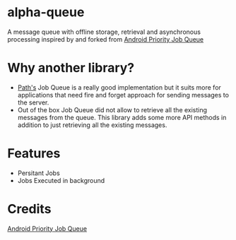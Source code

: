 alpha-queue
===========

A message queue with offline storage, retrieval and asynchronous processing inspired by
and forked from [Android Priority Job Queue](https://github.com/path/android-priority-jobqueue)

Why another library?
======================
* [Path's](https://github.com/path) Job Queue is a really good implementation but it suits more for applications that need fire and forget approach for sending messages to the server.
* Out of the box Job Queue did not allow to retrieve all the existing messages from the queue. This library adds some more API methods in addition to just retrieving all the existing messages.

Features
======================
* Persitant Jobs
* Jobs Executed in background


Credits
=========
[Android Priority Job Queue](https://github.com/path/android-priority-jobqueue)
